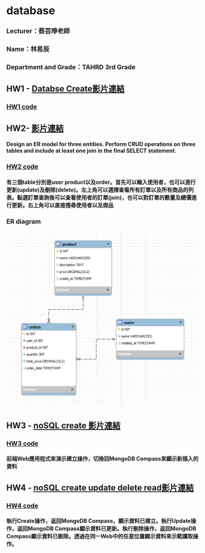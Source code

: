 # database

### Lecturer：蔡芸琤老師

### Name：林易辰

### Department and Grade：TAHRD 3rd Grade

## HW1 - [Databse Create影片連結](https://youtu.be/MOpjxAwbDgw)
### [HW1 code](https://github.com/eason-lin0213/database/tree/main/Homework1)
## HW2- [影片連結](https://youtu.be/ZSlnsxeFYJc)
#### Design an ER model for three entities. Perform CRUD operations on three tables and include at least one join in the final SELECT statement.
### [HW2 code](https://github.com/eason-lin0213/database/tree/main/databasehw2)
#### 有三個table分別是user product以及order。首先可以輸入使用者，也可以進行更新(update)及刪除(delete)。左上角可以選擇查看所有訂單以及所有商品的列表。點選訂單查詢後可以查看使用者的訂單(join)，也可以對訂單的數量及總價進行更新。右上角可以直接搜尋使用者以及商品

### ER diagram
![image](https://github.com/eason-lin0213/database/blob/main/%E8%9E%A2%E5%B9%95%E6%93%B7%E5%8F%96%E7%95%AB%E9%9D%A2%202024-10-26%20224444.png)
## HW3 - [noSQL create 影片連結](https://youtu.be/A84d5K-rhv4)
### [HW3 code](https://github.com/eason-lin0213/database/tree/main/noSQLHW3)
#### 前端Web應用程式來演示建立操作，切換回MongoDB Compass來顯示新插入的資料

## HW4 - [noSQL create update delete read影片連結](https://youtu.be/bx9hSvMmb4U)
### [HW4 code](https://github.com/eason-lin0213/database/tree/main/hw4)
#### 執行Create操作，返回MongoDB Compass，顯示資料已建立。執行Update操作，返回MongoDB Compass顯示資料已更新。執行刪除操作，返回MongoDB Compass顯示資料已刪除。透過在同一Web中的任意位置顯示資料來示範讀取操作。
